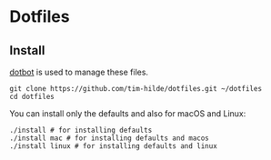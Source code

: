 # Dotfiles

## Install

[dotbot](https://www.github.com/anishathalye/dotbot) is used to manage these files.

```
git clone https://github.com/tim-hilde/dotfiles.git ~/dotfiles
cd dotfiles
```

You can install only the defaults and also for macOS and Linux:

```
./install # for installing defaults
./install mac # for installing defaults and macos
./install linux # for installing defaults and linux
```

